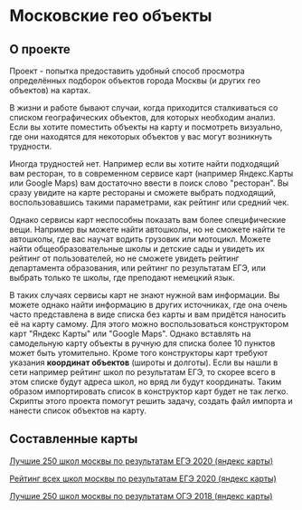 # Московские гео объекты

## О проекте
Проект - попытка предоставить удобный способ просмотра определённых
подборок объектов города Москвы (и других гео объектов) на картах. 

В жизни и работе бывают случаи, когда приходится сталкиваться со списком 
географических объектов, для которых необходим анализ. 
Если вы хотите поместить объекты на карту и посмотреть визуально,
где они находятся для некоторых объектов у вас могут возникнуть трудности.

Иногда трудностей нет. Например если вы хотите найти подходящий вам ресторан, 
то в современном сервисе карт (например Яндекс.Карты или Google Maps) 
вам достаточно ввести в поиск слово "ресторан". 
Вы сразу увидите на карте рестораны и сможете выбрать подходящий, воспользовавшись 
такими параметрами, как рейтинг или средний чек.

Однако сервисы карт неспособны показать вам более специфические вещи.
Например вы можете найти автошколы, но не сможете найти те автошколы, 
где вас научат водить грузовик или мотоцикл. Можете найти общеобразовательные школы 
и детские сады и увидеть их рейтинг от пользователей, но не сможете увидеть 
рейтинг департамента образования, или рейтинг по результатам ЕГЭ, 
или выбрать только те школы, где преподают немецкий язык. 

В таких случаях сервисы карт не знают нужной вам информации.
Вы можете однако найти информацию в других источниках, где она очень часто 
представлена в виде списка без карты и вам придётся наносить её на карту самому. 
Для этого можно воспользоваться конструктором карт "Яндекс Карты" или "Google Maps".
Однако вставлять на самодельную карту объекты в ручную для списка более 10 пунктов 
может быть утомительно. Кроме того конструкторы карт требуют указания 
**координат объектов** (широты и долготы). Если вы нашли в сети например рейтинг 
школ по результатам ЕГЭ, то скорее всего в этом списке будут адреса школ, но вряд 
ли будут координаты. Таким образом импортировать список в конструктор карт будет 
не так легко. Скрипты этого проекта помогут решить задачу, создать файл импорта 
и нанести список объектов на карту.

## Составленные карты

[Лучшие 250 школ москвы по результатам ЕГЭ 2020 (яндекс карты)](https://yandex.ru/maps/-/CCU4FXxusA)

[Рейтинг всех школ москвы по результатам ЕГЭ 2020 (яндекс карты)](https://yandex.ru/maps/-/CCU4F2rW2A)

[Лучшие 250 школ москвы по результатам ОГЭ 2018 (яндекс карты)](https://yandex.ru/maps/-/CCU4F-sSwA)
